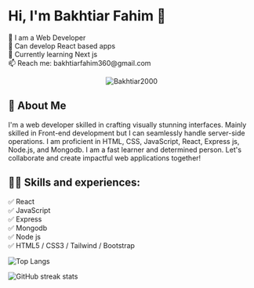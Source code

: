 # Hi, I'm Bakhtiar Fahim  👋
<p>
👑 I am a Web Developer <br/>
💪 Can develop React based apps <br/>
🌱 Currently learning Next js <br/>
📫 Reach me: bakhtiarfahim360@gmail.com <br/>
</p>

<p align="center"> <img src="https://komarev.com/ghpvc/?username=Bakhtiar2000&label=Profile%20views&color=0e75b6&style=flat" alt="Bakhtiar2000" /> </p>

## 🚀 About Me
I'm a web developer skilled in crafting visually stunning interfaces. Mainly skilled in Front-end development but I can seamlessly handle server-side operations. I am proficient in HTML, CSS, JavaScript, React, Express js, Node.js, and Mongodb. I am a fast learner and determined person. Let's collaborate and create impactful web applications together!

## 👨‍💻 Skills and experiences:
✅ React <br> 
✅ JavaScript <br>
✅ Express <br>
✅ Mongodb <br>
✅ Node js <br>
✅ HTML5 / CSS3 / Tailwind / Bootstrap <br>

![Top Langs](https://github-readme-stats.vercel.app/api/top-langs/?username=Bakhtiar2000&layout=compact) <br/>

![GitHub streak stats](https://streak-stats.demolab.com/?user=Bakhtiar2000)  <br/>
